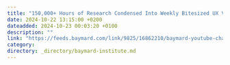 ```yaml
---
title: "150,000+ Hours of Research Condensed Into Weekly Bitesized UX Videos - Find Us on YouTube"
date: 2024-10-22 13:15:00 +0200
dateadded: 2024-10-23 00:03:20 +0100
description: ""
link: "https://feeds.baymard.com/link/9825/16862210/baymard-youtube-channel-launch"
category:
directory: _directory/baymard-institute.md
---
```

